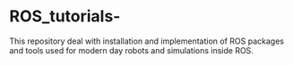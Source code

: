 # ROS_tutorials-
This repository deal with installation and implementation of ROS packages and tools used for modern day robots and simulations inside ROS.
